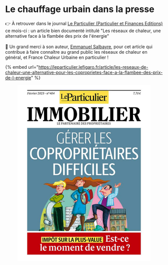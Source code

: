 # Le chauffage urbain dans la presse

👉 À retrouver dans le journal [Le Particulier (Particulier et Finances Editions)](https://www.linkedin.com/company/particulier-et-finances-editions-pfe-/) ce mois-ci : un article bien documenté intitulé "Les réseaux de chaleur, une alternative face à la flambée des prix de l'énergie"\
\
🙏 Un grand merci à son auteur, [Emmanuel Salbayre](https://www.linkedin.com/in/ACoAAAroSCcBuqlfGUqy9dBiwuAI9oTP1WncWbE), pour cet article qui contribue à faire connaître au grand public les réseaux de chaleur en général, et France Chaleur Urbaine en particulier !

{% embed url="https://leparticulier.lefigaro.fr/article/les-reseaux-de-chaleur-une-alternative-pour-les-coproprietes-face-a-la-flambee-des-prix-de-l-energie" %}

<figure><img src=".gitbook/assets/part.jpg" alt=""><figcaption></figcaption></figure>
